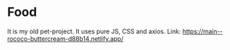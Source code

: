 # Food
It is my old pet-project. It uses pure JS, CSS and axios. Link: https://main--rococo-buttercream-d88b14.netlify.app/
